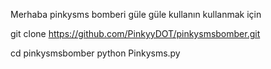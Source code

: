 Merhaba pinkysms bomberi güle güle kullanın kullanmak için

git clone https://github.com/PinkyyDOT/pinkysmsbomber.git

cd pinkysmsbomber
python Pinkysms.py
